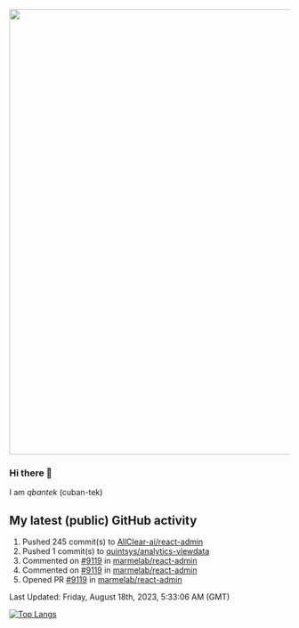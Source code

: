 <img src="https://user-images.githubusercontent.com/1090192/231227350-b13c0797-9e41-42a4-ab5c-d0e234d2a3d2.png" width="800px" />

### Hi there 👋

I am *qbantek* (cuban-tek)

<!--
**qbantek/qbantek** is a ✨ _special_ ✨ repository because its `README.md` (this file) appears on your GitHub profile.

Here are some ideas to get you started:

- 🔭 I’m currently working on ...
- 🌱 I’m currently learning ...
- 👯 I’m looking to collaborate on ...
- 🤔 I’m looking for help with ...
- 💬 Ask me about ...
- 📫 How to reach me: ...
- 😄 Pronouns: ...
- ⚡ Fun fact: ...
-->

## My latest (public) GitHub activity
<!--RECENT_ACTIVITY:start-->
1. Pushed 245 commit(s) to [AllClear-ai/react-admin](https://github.com/AllClear-ai/react-admin)<br>
2. Pushed 1 commit(s) to [quintsys/analytics-viewdata](https://github.com/quintsys/analytics-viewdata)<br>
3. Commented on [#9119](https://github.com/marmelab/react-admin/pull/9119#discussion_r1272331332) in [marmelab/react-admin](https://github.com/marmelab/react-admin)<br>
4. Commented on [#9119](https://github.com/marmelab/react-admin/pull/9119#discussion_r1272324987) in [marmelab/react-admin](https://github.com/marmelab/react-admin)<br>
5. Opened PR [#9119](https://github.com/marmelab/react-admin/pull/9119) in [marmelab/react-admin](https://github.com/marmelab/react-admin)<br>
<!--RECENT_ACTIVITY:end-->

<!--RECENT_ACTIVITY:last_update-->
Last Updated: Friday, August 18th, 2023, 5:33:06 AM (GMT)
<!--RECENT_ACTIVITY:last_update_end-->


[![Top Langs](https://github-readme-stats.vercel.app/api/top-langs/?username=qbantek&langs_count=10&hide_progress=true)](https://github.com/anuraghazra/github-readme-stats)
